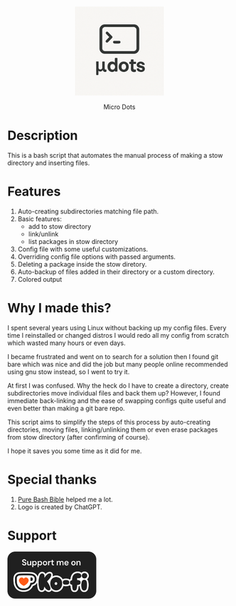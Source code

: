 <div align="center">
    <img width="200" src="images/logo.png" alt="Micro Dots Logo">
</div>
<p align="center">Micro Dots</p>

# Description
This is a bash script that automates the manual process of making a stow directory and inserting files.

# Features
1. Auto-creating subdirectories matching file path.
2. Basic features:
    - add to stow directory
    - link/unlink
    - list packages in stow directory
2. Config file with some useful customizations.
3. Overriding config file options with passed arguments.
4. Deleting a package inside the stow diretory.
5. Auto-backup of files added in their directory or a custom directory.
6. Colored output

# Why I made this?
I spent several years using Linux without backing up my config files. Every time I reinstalled or changed distros I would redo all my config from scratch which wasted many hours or even days.

I became frustrated and went on to search for a solution then I found git bare which was nice and did the job but many people online recommended using gnu stow instead, so I went to try it.

At first I was confused. Why the heck do I have to create a directory, create subdirectories move individual files and back them up? However, I found immediate back-linking and the ease of swapping configs quite useful and even better than making a git bare repo.

This script aims to simplify the steps of this process by auto-creating directories, moving files, linking/unlinking them or even erase packages from stow directory (after confirming of course). 

I hope it saves you some time as it did for me.

# Special thanks
1. [Pure Bash Bible](https://github.com/dylanaraps/pure-bash-bible) helped me a lot.
2. Logo is created by ChatGPT.

# Support
<a href="https://ko-fi.com/skynetcat"><img width="200" src="images/ko-fi.png" alt="Support me on ko-fi"></a>
